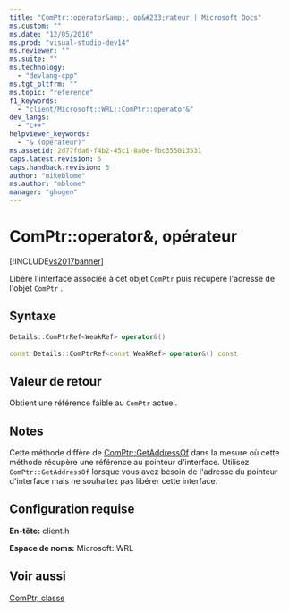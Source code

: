 ```yaml
---
title: "ComPtr::operator&amp;, op&#233;rateur | Microsoft Docs"
ms.custom: ""
ms.date: "12/05/2016"
ms.prod: "visual-studio-dev14"
ms.reviewer: ""
ms.suite: ""
ms.technology: 
  - "devlang-cpp"
ms.tgt_pltfrm: ""
ms.topic: "reference"
f1_keywords: 
  - "client/Microsoft::WRL::ComPtr::operator&"
dev_langs: 
  - "C++"
helpviewer_keywords: 
  - "& (opérateur)"
ms.assetid: 2d77fda6-f4b2-45c1-8a0e-fbc355013531
caps.latest.revision: 5
caps.handback.revision: 5
author: "mikeblome"
ms.author: "mblome"
manager: "ghogen"
---
```

# ComPtr::operator&amp;, op&#233;rateur
[!INCLUDE[vs2017banner](../assembler/inline/includes/vs2017banner.md)]

Libère l'interface associée à cet objet `ComPtr` puis récupère l'adresse de l'objet `ComPtr` .  
  
## Syntaxe  
  
```cpp  
Details::ComPtrRef<WeakRef> operator&()  
  
const Details::ComPtrRef<const WeakRef> operator&() const  
```  
  
## Valeur de retour  
 Obtient une référence faible au `ComPtr` actuel.  
  
## Notes  
 Cette méthode diffère de [ComPtr::GetAddressOf](../windows/comptr-getaddressof-method.md) dans la mesure où cette méthode récupère une référence au pointeur d'interface.  Utilisez `ComPtr::GetAddressOf` lorsque vous avez besoin de l'adresse du pointeur d'interface mais ne souhaitez pas libérer cette interface.  
  
## Configuration requise  
 **En\-tête:** client.h  
  
 **Espace de noms:** Microsoft::WRL  
  
## Voir aussi  
 [ComPtr, classe](../windows/comptr-class.md)